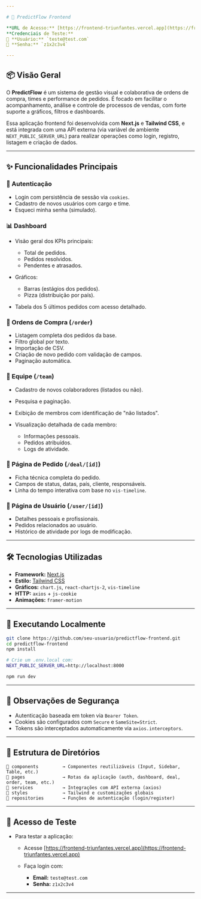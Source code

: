 ```yaml
---

# 🎯 PredictFlow Frontend

**URL de Acesso:** [https://frontend-triunfantes.vercel.app](https://frontend-triunfantes.vercel.app)
**Credenciais de Teste:**
📧 **Usuário:** `teste@test.com`
🔐 **Senha:** `z1x2c3v4`

---
```


## 📦 Visão Geral

O **PredictFlow** é um sistema de gestão visual e colaborativa de ordens de compra, times e performance de pedidos. É focado em facilitar o acompanhamento, análise e controle de processos de vendas, com forte suporte a gráficos, filtros e dashboards.

Essa aplicação frontend foi desenvolvida com **Next.js** e **Tailwind CSS**, e está integrada com uma API externa (via variável de ambiente `NEXT_PUBLIC_SERVER_URL`) para realizar operações como login, registro, listagem e criação de dados.

---

## ✨ Funcionalidades Principais

### 🔐 Autenticação

* Login com persistência de sessão via `cookies`.
* Cadastro de novos usuários com cargo e time.
* Esqueci minha senha (simulado).

### 📊 Dashboard

* Visão geral dos KPIs principais:

  * Total de pedidos.
  * Pedidos resolvidos.
  * Pendentes e atrasados.
* Gráficos:

  * Barras (estágios dos pedidos).
  * Pizza (distribuição por país).
* Tabela dos 5 últimos pedidos com acesso detalhado.

### 📁 Ordens de Compra (`/order`)

* Listagem completa dos pedidos da base.
* Filtro global por texto.
* Importação de CSV.
* Criação de novo pedido com validação de campos.
* Paginação automática.

### 👥 Equipe (`/team`)

* Cadastro de novos colaboradores (listados ou não).
* Pesquisa e paginação.
* Exibição de membros com identificação de "não listados".
* Visualização detalhada de cada membro:

  * Informações pessoais.
  * Pedidos atribuídos.
  * Logs de atividade.

### 📄 Página de Pedido (`/deal/[id]`)

* Ficha técnica completa do pedido.
* Campos de status, datas, país, cliente, responsáveis.
* Linha do tempo interativa com base no `vis-timeline`.

### 📄 Página de Usuário (`/user/[id]`)

* Detalhes pessoais e profissionais.
* Pedidos relacionados ao usuário.
* Histórico de atividade por logs de modificação.

---

## 🛠️ Tecnologias Utilizadas

* **Framework:** [Next.js](https://nextjs.org/)
* **Estilo:** [Tailwind CSS](https://tailwindcss.com/)
* **Gráficos:** `chart.js`, `react-chartjs-2`, `vis-timeline`
* **HTTP:** `axios` + `js-cookie`
* **Animações:** `framer-motion`

---

## 🚀 Executando Localmente

```bash
git clone https://github.com/seu-usuario/predictflow-frontend.git
cd predictflow-frontend
npm install

# Crie um .env.local com:
NEXT_PUBLIC_SERVER_URL=http://localhost:8000

npm run dev
```

---

## 🔐 Observações de Segurança

* Autenticação baseada em token via `Bearer Token`.
* Cookies são configurados com `Secure` e `SameSite=Strict`.
* Tokens são interceptados automaticamente via `axios.interceptors`.

---

## 📄 Estrutura de Diretórios

```
📂 components         → Componentes reutilizáveis (Input, Sidebar, Table, etc.)
📂 pages              → Rotas da aplicação (auth, dashboard, deal, order, team, etc.)
📂 services           → Integrações com API externa (axios)
📂 styles             → Tailwind e customizações globais
📂 repositories       → Funções de autenticação (login/register)
```

---

## 🧪 Acesso de Teste

* Para testar a aplicação:

  * Acesse [https://frontend-triunfantes.vercel.app](https://frontend-triunfantes.vercel.app)
  * Faça login com:

    * **Email:** `teste@test.com`
    * **Senha:** `z1x2c3v4`

---
